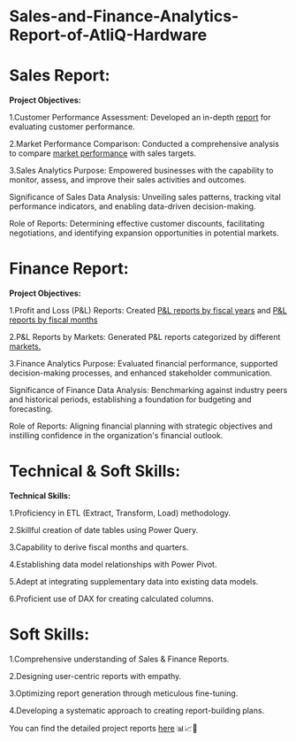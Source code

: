 # Sales-and-Finance-Analytics-Report-of-AtliQ-Hardware
# Sales Report:
**Project Objectives:**

1.Customer Performance Assessment: Developed an in-depth [report](https://github.com/Manikantanaidu1729/Sales-and-Finance-Analytics-Report/blob/main/Sales-and-Finance-Analytics-Report/Customer%20Performance%20Report.pdf) for evaluating customer performance.

2.Market Performance Comparison: Conducted a comprehensive analysis to compare [market performance](https://github.com/Manikantanaidu1729/Sales-and-Finance-Analytics-Report/blob/main/Sales-and-Finance-Analytics-Report/Market%20Performance%20vs%20Target%20Report.pdf)  with sales targets.

3.Sales Analytics Purpose: Empowered businesses with the capability to monitor, assess, and improve their sales activities and outcomes.

Significance of Sales Data Analysis: Unveiling sales patterns, tracking vital performance indicators, and enabling data-driven decision-making.

Role of Reports: Determining effective customer discounts, facilitating negotiations, and identifying expansion opportunities in potential markets.

# Finance Report:
**Project Objectives:**

1.Profit and Loss (P&L) Reports: Created [P&L reports by fiscal years](https://github.com/Manikantanaidu1729/Sales-and-Finance-Analytics-Report/blob/main/Sales-and-Finance-Analytics-Report/P%26L%20Statement%20by%20Fiscal%20Year.pdf) and [P&L reports by fiscal months](https://github.com/Manikantanaidu1729/Sales-and-Finance-Analytics-Report/blob/main/Sales-and-Finance-Analytics-Report/P%26L%20Statement%20by%20Months.pdf)

2.P&L Reports by Markets: Generated P&L reports categorized by different [markets.](https://github.com/Manikantanaidu1729/Sales-and-Finance-Analytics-Report/blob/main/Sales-and-Finance-Analytics-Report/P%26L%20Statement%20by%20Markets.pdf) 

3.Finance Analytics Purpose: Evaluated financial performance, supported decision-making processes, and enhanced stakeholder communication.

Significance of Finance Data Analysis: Benchmarking against industry peers and historical periods, establishing a foundation for budgeting and forecasting.

Role of Reports: Aligning financial planning with strategic objectives and instilling confidence in the organization's financial outlook.

# Technical & Soft Skills:
**Technical Skills:**

1.Proficiency in ETL (Extract, Transform, Load) methodology.

2.Skillful creation of date tables using Power Query.

3.Capability to derive fiscal months and quarters.

4.Establishing data model relationships with Power Pivot.

5.Adept at integrating supplementary data into existing data models.

6.Proficient use of DAX for creating calculated columns.

# Soft Skills:
1.Comprehensive understanding of Sales & Finance Reports.

2.Designing user-centric reports with empathy.

3.Optimizing report generation through meticulous fine-tuning.

4.Developing a systematic approach to creating report-building plans.

You can find the detailed project reports [here](https://github.com/Manikantanaidu1729/Sales-and-Finance-Analytics-Report/tree/main/Sales-and-Finance-Analytics-Report) 📊📈📂
